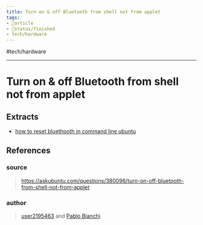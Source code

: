 ```yaml
---
title: Turn on & off Bluetooth from shell not from applet
tags:
- 📄article
- 🚦status/finished
- tech/hardware
---
```


#tech/hardware

---

# Turn on & off Bluetooth from shell not from applet

## Extracts

- [how to reset bluethooth in command line ubuntu](/Extracts/how%20to%20reset%20bluethooth%20in%20command%20line%20ubuntu.md)
## References

### source
>  https://askubuntu.com/questions/380096/turn-on-off-bluetooth-from-shell-not-from-applet
### author
>  [user2195463](/Authors/user2195463.md) and [Pablo Bianchi](/Authors/Pablo%20Bianchi.md)
